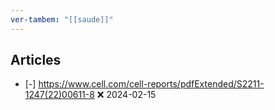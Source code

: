 ```yaml
---
ver-tambem: "[[saude]]"
---
```


## Articles
- [-] https://www.cell.com/cell-reports/pdfExtended/S2211-1247(22)00611-8 ❌ 2024-02-15